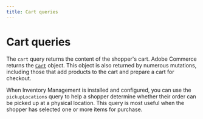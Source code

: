 ```yaml
---
title: Cart queries
---
```


# Cart queries

The `cart` query returns the content of the shopper's cart. Adobe Commerce returns the [`Cart`](https://developer.adobe.com/commerce/webapi/graphql-api/index.html#definition-Cart) object. This object is also returned by numerous mutations, including those that add products to the cart and prepare a cart for checkout.

When Inventory Management is installed and configured, you can use the `pickupLocations` query to help a shopper determine whether their order can be picked up at a physical location. This query is most useful when the shopper has selected one or more items for purchase.

